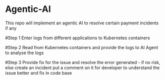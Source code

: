 # Agentic-AI
This repo will implement an agentic AI to resolve certain payment incidents if any

#Step 1
Enter logs from different applications to Kubernetes containers

#Step 2
Read from Kubernetes containers and provide the logs to AI Agent to analyse the logs

#Step 3
Provide fix for the issue and resolve the error generated - if no risk, else create an incident put a comment on it for developer to understand the issue better and fix in code base

